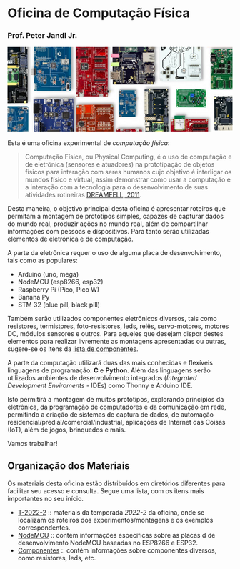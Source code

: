 # Oficina de Computação Física
### Prof. Peter Jandl Jr.

<img src='https://github.com/pjandl/ocf/blob/main/repo-cover-ocf.png?raw=true' alt='![Oficina Computação Física]' />

Esta é uma oficina experimental de *computação física*:

> Computação Física, ou Physical Computing, é o uso de computação e de eletrônica (sensores e atuadores) na prototipação de objetos físicos para interação com seres humanos cujo objetivo é interligar os mundos físico e virtual, assim demonstrar como usar a computação e a interação com a tecnologia para o desenvolvimento de suas atividades rotineiras [DREAMFELL, 2011](https://dreamfeel.wordpress.com/2009/03/07/computacao-fisica/).

Desta maneira, o objetivo principal desta oficina é apresentar roteiros que permitam a montagem de protótipos simples, capazes de capturar dados do mundo real, produzir ações no mundo real, além de compartilhar informações com pessoas e dispositivos. Para tanto serão utilizadas elementos de eletrônica e de computação.

A parte da eletrônica requer o uso de alguma placa de desenvolvimento, tais como as populares:

- Arduino (uno, mega)
- NodeMCU (esp8266, esp32)
- Raspberry Pi (Pico, Pico W)
- Banana Py
- STM 32 (blue pill, black pill)

Também serão utilizados componentes eletrônicos diversos, tais como resistores, termistores, foto-resistores, leds, relês, servo-motores, motores DC, módulos sensores e outros. Para aqueles que desejam dispor destes elementos para realizar livremente as montagens apresentadas ou outras, sugere-se os itens da [lista de componentes](https://github.com/pjandl/ocf/tree/main/lista-componentes.md).

A parte da computação utilizará duas das mais conhecidas e flexíveis linguagens de programação: **C** e **Python**. Além das linguagens serão utilizados ambientes de desenvolvimento integrados (*Integrated Development Enviroments* - IDEs) como Thonny e Arduino IDE.

Isto permitirá a montagem de muitos protótipos, explorando princípios da eletrônica, da programação de computadores e da comunicação em rede, permitindo a criação de sistemas de captura de dados, de automação residencial/predial/comercial/industrial, aplicações de Internet das Coisas (IoT), além de jogos, brinquedos e mais.

Vamos trabalhar!

## Organização dos Materiais

Os materiais desta oficina estão distribuídos em diretórios diferentes para facilitar seu acesso e consulta. Segue uma lista, com os itens mais importantes no seu início.

- [T-2022-2](https://github.com/pjandl/ocf/tree/main/T-2022-2) :: materiais da temporada *2022-2* da oficina, onde se localizam os roteiros dos experimentos/montagens e os exemplos correspondentes.
- [NodeMCU](https://github.com/pjandl/ocf/tree/main/NodeMCU) :: contém informações específicas sobre as placas d de desenvolvimento NodeMCU baseadas no ESP8266 e ESP32.
- [Componentes](https://github.com/pjandl/ocf/tree/main/Componentes) :: contém informações sobre componentes diversos, como resistores, leds, etc.
